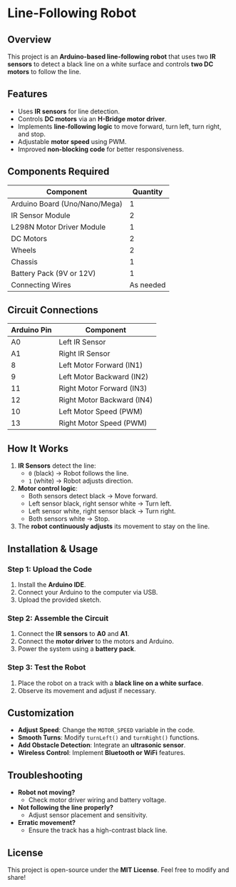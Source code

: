 # Line-Following Robot

## Overview
This project is an **Arduino-based line-following robot** that uses two **IR sensors** to detect a black line on a white surface and controls **two DC motors** to follow the line.

## Features
- Uses **IR sensors** for line detection.
- Controls **DC motors** via an **H-Bridge motor driver**.
- Implements **line-following logic** to move forward, turn left, turn right, and stop.
- Adjustable **motor speed** using PWM.
- Improved **non-blocking code** for better responsiveness.

## Components Required
| Component         | Quantity |
|------------------|----------|
| Arduino Board (Uno/Nano/Mega) | 1 |
| IR Sensor Module | 2 |
| L298N Motor Driver Module | 1 |
| DC Motors | 2 |
| Wheels | 2 |
| Chassis | 1 |
| Battery Pack (9V or 12V) | 1 |
| Connecting Wires | As needed |

## Circuit Connections
| Arduino Pin | Component |
|------------|------------|
| A0 | Left IR Sensor |
| A1 | Right IR Sensor |
| 8 | Left Motor Forward (IN1) |
| 9 | Left Motor Backward (IN2) |
| 11 | Right Motor Forward (IN3) |
| 12 | Right Motor Backward (IN4) |
| 10 | Left Motor Speed (PWM) |
| 13 | Right Motor Speed (PWM) |

## How It Works
1. **IR Sensors** detect the line:
   - `0` (black) → Robot follows the line.
   - `1` (white) → Robot adjusts direction.
2. **Motor control logic**:
   - Both sensors detect black → Move forward.
   - Left sensor black, right sensor white → Turn left.
   - Left sensor white, right sensor black → Turn right.
   - Both sensors white → Stop.
3. The **robot continuously adjusts** its movement to stay on the line.

## Installation & Usage
### **Step 1: Upload the Code**
1. Install the **Arduino IDE**.
2. Connect your Arduino to the computer via USB.
3. Upload the provided sketch.

### **Step 2: Assemble the Circuit**
1. Connect the **IR sensors** to **A0** and **A1**.
2. Connect the **motor driver** to the motors and Arduino.
3. Power the system using a **battery pack**.

### **Step 3: Test the Robot**
1. Place the robot on a track with a **black line on a white surface**.
2. Observe its movement and adjust if necessary.

## Customization
- **Adjust Speed**: Change the `MOTOR_SPEED` variable in the code.
- **Smooth Turns**: Modify `turnLeft()` and `turnRight()` functions.
- **Add Obstacle Detection**: Integrate an **ultrasonic sensor**.
- **Wireless Control**: Implement **Bluetooth or WiFi** features.

## Troubleshooting
- **Robot not moving?**
  - Check motor driver wiring and battery voltage.
- **Not following the line properly?**
  - Adjust sensor placement and sensitivity.
- **Erratic movement?**
  - Ensure the track has a high-contrast black line.

## License
This project is open-source under the **MIT License**. Feel free to modify and share!



